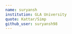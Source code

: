 ```yaml
---
name: suryansh  
institution: GLA University 
quote: Kattar/Simp 
github_user: suryansh98
---
```

